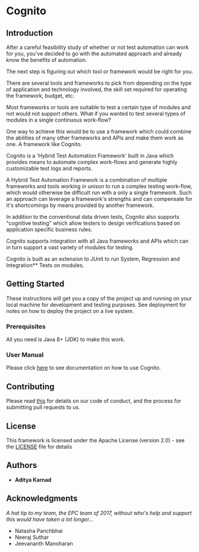# Cognito

## Introduction
After a careful feasibility study of whether or not test automation can work for you, you've decided to go with the automated approach and already know the benefits of automation.

The next step is figuring out which tool or framework would be right for you.

There are several tools and frameworks to pick from depending on the type of application and technology involved, the skill set required for operating the framework, budget, etc.

Most frameworks or tools are suitable to test a certain type of modules and not would not support others.
What if you wanted to test several types of modules in a single continuous work-flow?

One way to achieve this would be to use a framework which could combine the abilities of many other frameworks and APIs and make them work as one. A framework like Cognito.

Cognito is a 'Hybrid Test Automation Framework' built in Java which provides means to automate complex work-flows and generate highly customizable test logs and reports.

A Hybrid Test Automation Framework is a combination of multiple frameworks and tools working in unison to run a complex testing work-flow, which would otherwise be difficult run with a only a single framework. Such an approach can leverage a framework's strengths and can compensate for it's shortcomings by means provided by another framework.

In addition to the conventional data driven tests, Cognito also supports "cognitive testing" which allow testers to design verifications based on application specific business rules.

Cognito supports integration with all Java frameworks and APIs which can in turn support a vast variety of modules for testing. 

Cognito is built as an extension to JUnit to run System, Regression and Integration** Tests on modules.

## Getting Started

<PENDING>These instructions will get you a copy of the project up and running on your local machine for development and testing purposes. See deployment for notes on how to deploy the project on a live system.

### Prerequisites

All you need is Java 8+ (JDK) to make this work.

### User Manual
Please click [here](https://github.com/cognito-ind/cognito/wiki/User-Manual#user-manual) to see documentation on how to use Cognito.

## Contributing

Please read [this](https://github.com/cognito-ind/docs) for details on our code of conduct, and the process for submitting pull requests to us.

## License

This framework is licensed under the Apache License (version 2.0) - see the [LICENSE](LICENSE) file for details

## Authors

* **Aditya Karnad**
## Acknowledgments

*A hat tip to my team, the EPC team of 2017, without who's help and support this would have taken a lot longer...*
* Natasha Panchbhai
* Neeraj Suthar
* Jeevananth Manoharan
